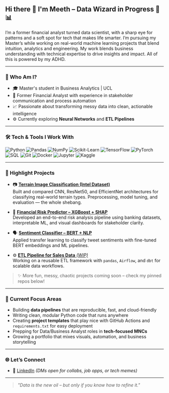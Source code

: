 ## Hi there 👋 I'm Meeth – Data Wizard in Progress 🧠📊

I’m a former financial analyst turned data scientist, with a sharp eye for patterns and a soft spot for tech that makes life smarter. I’m pursuing my Master’s while working on real-world machine learning projects that blend intuition, analytics and engineering. My work blends business understanding with technical expertise to drive insights and impact. All of this is powered by my ADHD.

---

### 💼 Who Am I?
- 🎓 Master's student in Business Analytics | UCL
- 💼 Former Financial Analyst with experience in stakeholder communication and process automation
- 📈 Passionate about transforming messy data into clean, actionable intelligence
- ⚙️ Currently exploring **Neural Networks** and **ETL Pipelines**

---

### 🛠️ Tech & Tools I Work With
![Python](https://img.shields.io/badge/-Python-3776AB?logo=python&logoColor=white)
![Pandas](https://img.shields.io/badge/-Pandas-150458?logo=pandas&logoColor=white)
![NumPy](https://img.shields.io/badge/-NumPy-013243?logo=numpy&logoColor=white)
![Scikit-Learn](https://img.shields.io/badge/-Scikit--Learn-F7931E?logo=scikit-learn&logoColor=white)
![TensorFlow](https://img.shields.io/badge/-TensorFlow-FF6F00?logo=tensorflow&logoColor=white)
![PyTorch](https://img.shields.io/badge/-PyTorch-EE4C2C?logo=pytorch&logoColor=white)
![SQL](https://img.shields.io/badge/-SQL-4479A1?logo=postgresql&logoColor=white)
![Git](https://img.shields.io/badge/-Git-F05032?logo=git&logoColor=white)
![Docker](https://img.shields.io/badge/-Docker-2496ED?logo=docker&logoColor=white)
![Jupyter](https://img.shields.io/badge/-Jupyter-F37626?logo=jupyter&logoColor=white)
![Kaggle](https://img.shields.io/badge/-Kaggle-20BEFF?logo=kaggle&logoColor=white)

---

### 🚀 Highlight Projects

- 📷 [**Terrain Image Classification (Intel Dataset)**](link-to-repo)  
  Built and compared CNN, ResNet50, and EfficientNet architectures for classifying real-world terrain types. Preprocessing, model tuning, and evaluation — the whole shebang.

- 🧾 [**Financial Risk Predictor – XGBoost + SHAP**](link-to-repo)  
  Developed an end-to-end risk analysis pipeline using banking datasets, interpretable ML, and visual dashboards for stakeholder clarity.

- 🗣️ [**Sentiment Classifier – BERT + NLP**](link-to-repo)  
  Applied transfer learning to classify tweet sentiments with fine-tuned BERT embeddings and ML pipelines.

- ⚙️ [**ETL Pipeline for Sales Data** *(WIP)*](link-to-repo)  
  Working on a reusable ETL framework with `pandas`, `Airflow`, and `dbt` for scalable data workflows.

> ✨ More fun, messy, chaotic projects coming soon – check my pinned repos below!

---

### 🎯 Current Focus Areas
- Building **data pipelines** that are reproducible, fast, and cloud-friendly  
- Writing clean, modular Python code that runs anywhere  
- Creating **project templates** that play nice with GitHub Actions and `requirements.txt` for easy deployment  
- Prepping for Data/Business Analyst roles in **tech-focused MNCs**  
- Growing a portfolio that mixes visuals, automation, and business storytelling

---

### 🌐 Let’s Connect
- 💼 [LinkedIn](https://www.linkedin.com/in/your-profile) *(DMs open for collabs, job opps, or tech memes)*  

---

> _"Data is the new oil – but only if you know how to refine it."_  
